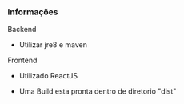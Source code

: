 ### Informações

Backend
- Utilizar jre8 e maven

Frontend
- Utilizado ReactJS

* Uma Build esta pronta dentro de diretorio "dist"
